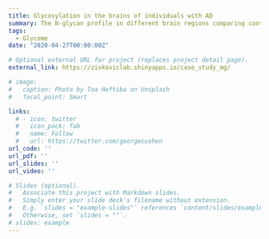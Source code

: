 ```yaml
---
title: Glycosylation in the brains of individuals with AD
summary: The N-glycan profile in different brain regions comparing control to AD.
tags:
  - Glycome
date: "2020-04-27T00:00:00Z"

# Optional external URL for project (replaces project detail page).
external_link: https://zivkoviclab.shinyapps.io/case_study_mg/

# image:
#   caption: Photo by Toa Heftiba on Unsplash
#   focal_point: Smart

links:
  # - icon: twitter
  #   icon_pack: fab
  #   name: Follow
  #   url: https://twitter.com/georgecushen
url_code: ''
url_pdf: ''
url_slides: ''
url_video: ''

# Slides (optional).
#   Associate this project with Markdown slides.
#   Simply enter your slide deck's filename without extension.
#   E.g. `slides = "example-slides"` references `content/slides/example-slides.md`.
#   Otherwise, set `slides = ""`.
# slides: example
---
```

